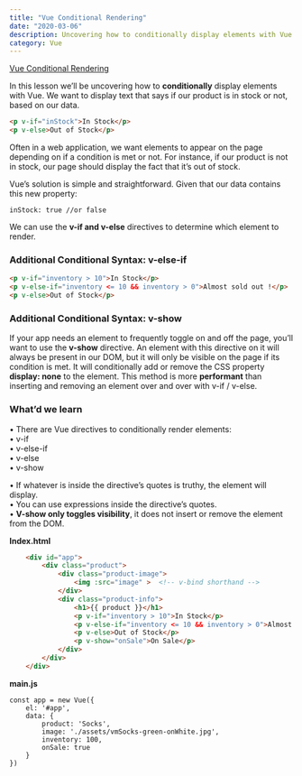 ```yaml
---
title: "Vue Conditional Rendering"
date: "2020-03-06"
description: Uncovering how to conditionally display elements with Vue
category: Vue
---
```


[Vue Conditional Rendering](https://www.vuemastery.com/courses/intro-to-vue-js/conditional-rendering)

In this lesson we’ll be uncovering how to **conditionally** display elements with Vue. We want to display text that says if our product is in stock or not, based on our data.
```html
<p v-if="inStock">In Stock</p>
<p v-else>Out of Stock</p>
```
Often in a web application, we want elements to appear on the page depending on if a condition is met or not. For instance, if our product is not in stock, our page should display the fact that it’s out of stock.

Vue’s solution is simple and straightforward. Given that our data contains this new property:
```
inStock: true //or false
```
We can use the **v-if and v-else** directives to determine which element to render.

### Additional Conditional Syntax: v-else-if
```html
<p v-if="inventory > 10">In Stock</p>
<p v-else-if="inventory <= 10 && inventory > 0">Almost sold out !</p>
<p v-else>Out of Stock</p>
```
### Additional Conditional Syntax: v-show

If your app needs an element to frequently toggle on and off the page, you’ll want to use the **v-show** directive. An element with this directive on it will always be present in our DOM, but it will only be visible on the page if its condition is met. It will conditionally add or remove the CSS property **display: none** to the element. This method is more **performant** than inserting and removing an element over and over with v-if / v-else.

### What’d we learn
•	There are Vue directives to conditionally render elements:  
•	v-if  
•	v-else-if  
•	v-else  
•	v-show   

•	If whatever is inside the directive’s quotes is truthy, the element will display.   
•	You can use expressions inside the directive’s quotes.   
•	**V-show only toggles visibility**, it does not insert or remove the element from the DOM.   

**Index.html**
```html
    <div id="app">
        <div class="product">
            <div class="product-image">
                <img :src="image" >  <!-- v-bind shorthand -->
            </div>
            <div class="product-info">
                <h1>{{ product }}</h1>
                <p v-if="inventory > 10">In Stock</p>
                <p v-else-if="inventory <= 10 && inventory > 0">Almost sold out !</p>
                <p v-else>Out of Stock</p>
                <p v-show="onSale">On Sale</p>
            </div>
        </div>
    </div>
```
**main.js**
```
const app = new Vue({
    el: '#app',
    data: {
        product: 'Socks',
        image: './assets/vmSocks-green-onWhite.jpg',
        inventory: 100,
        onSale: true
    }
})
```


